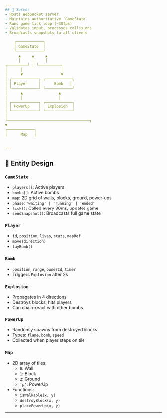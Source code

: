 ```yaml
---
## 🧠 Server
- Hosts WebSocket server
- Maintains authoritative `GameState`
- Runs game tick loop (~30fps)
- Validates input, processes collisions
- Broadcasts snapshots to all clients

    ┌────────────┐
    │ GameState  │
    └────────────┘
      ▲     ▲     ▲
      │     │     │
┌─────────┘ │ └──────────┐
│      │                 │
│      ▼                 ▼
│ ┌────────────┐ ┌────────────┐
│ │ Player     │      Bomb   │
│ └────────────┘ └────────────┘
│      ▲                ▲
│      │                │
│ ┌────────────┐ ┌────────────┐
│ │ PowerUp    │   Explosion  │
│ └────────────┘ └────────────┘
│
└─────────────────────────────────────┐
▼
┌────────────┐
│      Map   │


---
```


## 🧩 Entity Design

### `GameState`
- `players[]`: Active players
- `bombs[]`: Active bombs
- `map`: 2D grid of walls, blocks, ground, power-ups
- `phase`: `'waiting' | 'running' | 'ended'`
- `tick()`: Called every 30ms, updates game
- `sendSnapshot()`: Broadcasts full game state

### `Player`
- `id`, `position`, `lives`, `stats`, `mapRef`
- `move(direction)`
- `layBomb()`

### `Bomb`
- `position`, `range`, `ownerId`, `timer`
- Triggers `Explosion` after 2s

### `Explosion`
- Propagates in 4 directions
- Destroys blocks, hits players
- Can chain-react with other bombs

### `PowerUp`
- Randomly spawns from destroyed blocks
- Types: `flame`, `bomb`, `speed`
- Collected when player steps on tile

### `Map`
- 2D array of tiles:
  - `0`: Wall
  - `1`: Block
  - `2`: Ground
  - `'p'`: PowerUp
- Functions:
  - `isWalkable(x, y)`
  - `destroyBlock(x, y)`
  - `placePowerUp(x, y)`


---